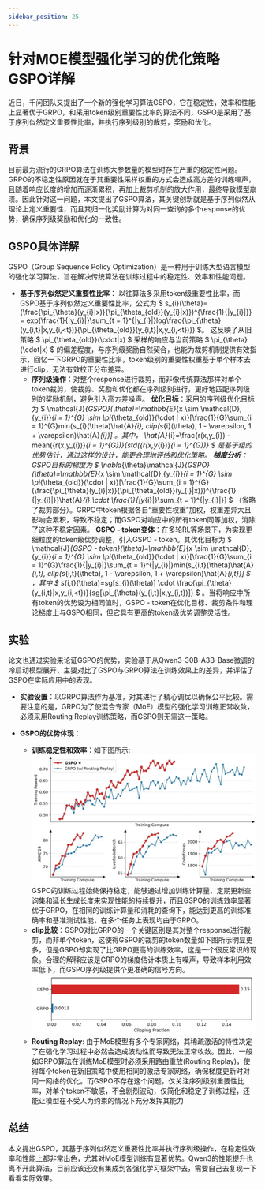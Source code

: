 ```yaml
---
sidebar_position: 25
---
```


# 针对MOE模型强化学习的优化策略GSPO详解

近日，千问团队又提出了一个新的强化学习算法GSPO，它在稳定性，效率和性能上显著优于GRPO，和采用token级别重要性比率的算法不同，GSPO是采用了基于序列似然定义重要性比率，并执行序列级别的裁剪，奖励和优化。

## 背景
目前最为流行的GRPO算法在训练大参数量的模型时存在严重的稳定性问题。GRPO的不稳定性原因就在于其重要性采样权重的方式会造成高方差的训练噪声，且随着响应长度的增加而逐渐累积，再加上裁剪机制的放大作用，最终导致模型崩溃。因此针对这一问题，本文提出了GSPO算法，其关键创新就是基于序列似然从理论上定义重要性，而且其归一化奖励计算为对同一查询的多个response的优势，确保序列级奖励和优化的一致性。

## GSPO具体详解
GSPO（Group Sequence Policy Optimization）是一种用于训练大型语言模型的强化学习算法，旨在解决传统算法在训练过程中的稳定性、效率和性能问题。
- **基于序列似然定义重要性比率**：
以往算法多采用token级重要性比率，而GSPO基于序列似然定义重要性比率，公式为
 $ s_{i}(\theta)=(\frac{\pi_{\theta}(y_{i}|x)}{\pi_{\theta_{old}}(y_{i}|x)})^{\frac{1}{|y_{i}|}} = exp(\frac{1}{|y_{i}|}\sum_{t = 1}^{|y_{i}|}log\frac{\pi_{\theta}(y_{i,t}|x,y_{i,<t})}{\pi_{\theta_{old}}(y_{i,t}|x,y_{i,<t})}) $。
这反映了从旧策略 $ \pi_{\theta_{old}}(\cdot|x) $ 采样的响应与当前策略 $ \pi_{\theta}(\cdot|x) $ 的偏差程度，与序列级奖励自然契合，也能为裁剪机制提供有效指示，回忆一下GRPO的重要性比率，token级别的重要性权重基于单个样本去进行clip，无法有效校正分布差异。
    - **序列级操作**：对整个response进行裁剪，而非像传统算法那样对单个token裁剪，使裁剪、奖励和优化都在序列级别进行，更好地匹配序列级别的奖励机制，避免引入高方差噪声。
**优化目标**：采用的序列级优化目标为 
$ \mathcal{J}_{GSPO}(\theta)=\mathbb{E}_{x \sim \mathcal{D},\{y_{i}\}_{i = 1}^{G} \sim \pi_{\theta_{old}}(\cdot | x)}[\frac{1}{G}\sum_{i = 1}^{G}min(s_{i}(\theta)\hat{A}_{i}, clip(s_{i}(\theta), 1 - \varepsilon, 1 + \varepsilon)\hat{A}_{i})] $。
其中，$ \hat{A}_{i}=\frac{r(x,y_{i}) - mean(\{r(x,y_{i})\}_{i = 1}^{G})}{std(\{r(x,y_{i})\}_{i = 1}^{G})} $ 是基于组的优势估计，通过这样的设计，能更合理地评估和优化策略。
**梯度分析**：GSPO目标的梯度为 
$ \nabla_{\theta}\mathcal{J}_{GSPO}(\theta)=\mathbb{E}_{x \sim \mathcal{D},\{y_{i}\}_{i = 1}^{G} \sim \pi_{\theta_{old}}(\cdot | x)}[\frac{1}{G}\sum_{i = 1}^{G}(\frac{\pi_{\theta}(y_{i}|x)}{\pi_{\theta_{old}}(y_{i}|x)})^{\frac{1}{|y_{i}|}}\hat{A}_{i} \cdot \frac{1}{|y_{i}|}\sum_{t = 1}^{|y_{i}|}] $ （省略了裁剪部分）。GRPO中token根据各自“重要性权重”加权，权重差异大且影响会累积，导致不稳定；而GSPO对响应中的所有token同等加权，消除了这种不稳定因素。
**GSPO - token变体**：在多轮RL等场景下，为实现更细粒度的token级优势调整，引入GSPO - token。其优化目标为 $ \mathcal{J}_{GSPO - token}(\theta)=\mathbb{E}_{x \sim \mathcal{D},\{y_{i}\}_{i = 1}^{G} \sim \pi_{\theta_{old}}(\cdot | x)}[\frac{1}{G}\sum_{i = 1}^{G}\frac{1}{|y_{i}|}\sum_{t = 1}^{|y_{i}|}min(s_{i,t}(\theta)\hat{A}_{i,t}, clip(s_{i,t}(\theta), 1 - \varepsilon, 1 + \varepsilon)\hat{A}_{i,t})] $  ，其中 $ s_{i,t}(\theta)=sg[s_{i}(\theta)] \cdot \frac{\pi_{\theta}(y_{i,t}|x,y_{i,<t})}{sg[\pi_{\theta}(y_{i,t}|x,y_{i,t})]} $ 。当将响应中所有token的优势设为相同值时，GSPO - token在优化目标、裁剪条件和理论梯度上与GSPO相同，但它具有更高的token级优势调整灵活性。 

## 实验
论文也通过实验来论证GSPO的优势，实验基于从Qwen3-30B-A3B-Base微调的冷启动模型展开，主要对比了GSPO与GRPO算法在训练效果上的差异，并评估了GSPO在实际应用中的表现。
- **实验设置**：以GRPO算法作为基准，对其进行了精心调优以确保公平比较。需要注意的是，GRPO为了使混合专家（MoE）模型的强化学习训练正常收敛，必须采用Routing Replay训练策略，而GSPO则无需这一策略。

- **GSPO的优势体现**：
  - **训练稳定性和效率**：如下图所示:![img](img/GSPO_training.jpeg)
    GSPO的训练过程始终保持稳定，能够通过增加训练计算量、定期更新查询集和延长生成长度来实现性能的持续提升，而且GSPO的训练效率显著优于GRPO，在相同的训练计算量和消耗的查询下，能达到更高的训练准确率和基准测试性能，在多个任务上表现均由于GRPO。
  - **clip比较**：GSPO对比GRPO的一个关键区别是其对整个response进行裁剪，而非单个token，这使得GSPO的裁剪的token数量如下图所示明显更多，但是GSPO却实现了比GRPO更高的训练效率，这是一个很反常识的现象。合理的解释应该是GRPO的梯度估计本质上有噪声，导致样本利用效率低下，而GSPO序列级提供个更准确的信号方向。![img](img/GSPO_clip.png)
  - **Routing Replay**: 由于MoE模型有多个专家网络，其稀疏激活的特性决定了在强化学习过程中必然会造成波动性而导致无法正常收敛。因此，一般如GRPO算法在训练MoE模型时必须采用路由重放(Routing Replay)，使得每个token在新旧策略中使用相同的激活专家网络，确保梯度更新时对同一网络的优化。而GSPO不存在这个问题，仅关注序列级别重要性比率，对单个token不敏感，不会剧烈波动，仅简化和稳定了训练过程，还能让模型在不受人为约束的情况下充分发挥其能力

## 总结
本文提出GSPO，其基于序列似然定义重要性比率并执行序列级操作，在稳定性效率和性能上都非常出色，尤其对MoE模型训练有显著优势。Qwen3的性能提升也离不开此算法，目前应该还没有集成到各强化学习框架中去，需要自己去复现一下看看实际效果。
